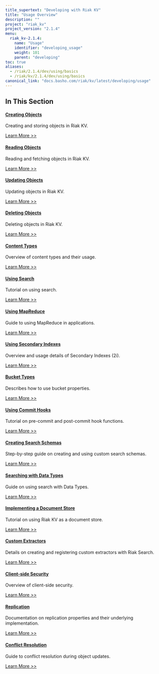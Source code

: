 ```yaml
---
title_supertext: "Developing with Riak KV"
title: "Usage Overview"
description: ""
project: "riak_kv"
project_version: "2.1.4"
menu:
  riak_kv-2.1.4:
    name: "Usage"
    identifier: "developing_usage"
    weight: 101
    parent: "developing"
toc: true
aliases:
  - /riak/2.1.4/dev/using/basics
  - /riak/kv/2.1.4/dev/using/basics
canonical_link: "docs.basho.com/riak/kv/latest/developing/usage"
---
```


## In This Section

#### [Creating Objects](./creating-obects)

Creating and storing objects in Riak KV.

[Learn More >>](./creating-obects)


#### [Reading Objects](./reading-objects)

Reading and fetching objects in Riak KV.

[Learn More >>](./reading-objects)


#### [Updating Objects](./updating-objects)

Updating objects in Riak KV.

[Learn More >>](./updating-objects)


#### [Deleting Objects](./deleting-objects)

Deleting objects in Riak KV.

[Learn More >>](./deleting-objects)


#### [Content Types](./content-types)

Overview of content types and their usage.

[Learn More >>](./content-types)


#### [Using Search](./search)

Tutorial on using search.

[Learn More >>](./search)


#### [Using MapReduce](./mapreduce)

Guide to using MapReduce in applications.

[Learn More >>](./mapreduce)


#### [Using Secondary Indexes](./secondary-indexes)

Overview and usage details of Secondary Indexes (2i).

[Learn More >>](./secondary-indexes)


#### [Bucket Types](./bucket-types)

Describes how to use bucket properties.

[Learn More >>](./bucket-types)


#### [Using Commit Hooks](./commit-hooks)

Tutorial on pre-commit and post-commit hook functions.

[Learn More >>](./commit-hooks)


#### [Creating Search Schemas](./search-schemas)

Step-by-step guide on creating and using custom search schemas.

[Learn More >>](./search-schemas)


#### [Searching with Data Types](./searching-data-types)

Guide on using search with Data Types.

[Learn More >>](./searching-data-types)


#### [Implementing a Document Store](./document-store)

Tutorial on using Riak KV as a document store.

[Learn More >>](./document-store)


#### [Custom Extractors](./custom-extractors)

Details on creating and registering custom extractors with Riak Search.

[Learn More >>](./custom-extractors)


#### [Client-side Security](./security)

Overview of client-side security.

[Learn More >>](./security)


#### [Replication](./replication)

Documentation on replication properties and their underlying implementation.

[Learn More >>](./replication)


#### [Conflict Resolution](./conflict-resolution)

Guide to conflict resolution during object updates.

[Learn More >>](./conflict-resolution)

